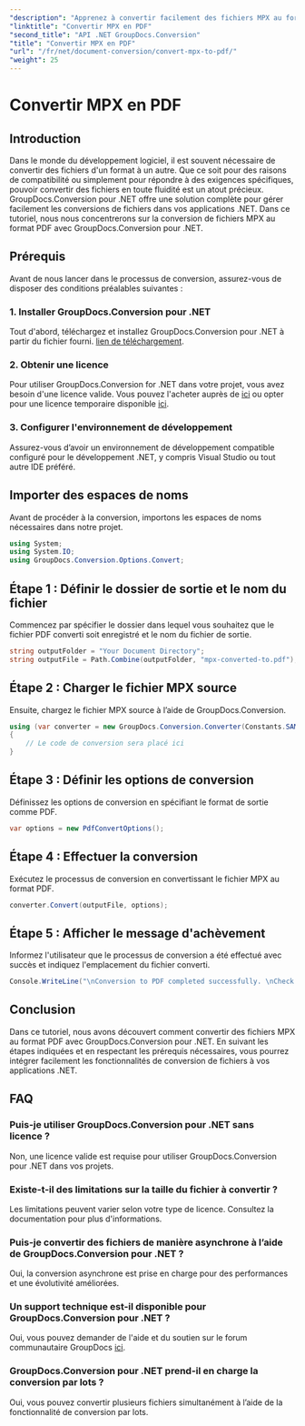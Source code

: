 ```yaml
---
"description": "Apprenez à convertir facilement des fichiers MPX au format PDF avec GroupDocs.Conversion pour .NET. Suivez notre guide étape par étape."
"linktitle": "Convertir MPX en PDF"
"second_title": "API .NET GroupDocs.Conversion"
"title": "Convertir MPX en PDF"
"url": "/fr/net/document-conversion/convert-mpx-to-pdf/"
"weight": 25
---
```


# Convertir MPX en PDF

## Introduction
Dans le monde du développement logiciel, il est souvent nécessaire de convertir des fichiers d'un format à un autre. Que ce soit pour des raisons de compatibilité ou simplement pour répondre à des exigences spécifiques, pouvoir convertir des fichiers en toute fluidité est un atout précieux. GroupDocs.Conversion pour .NET offre une solution complète pour gérer facilement les conversions de fichiers dans vos applications .NET. Dans ce tutoriel, nous nous concentrerons sur la conversion de fichiers MPX au format PDF avec GroupDocs.Conversion pour .NET.
## Prérequis
Avant de nous lancer dans le processus de conversion, assurez-vous de disposer des conditions préalables suivantes :
### 1. Installer GroupDocs.Conversion pour .NET
Tout d'abord, téléchargez et installez GroupDocs.Conversion pour .NET à partir du fichier fourni. [lien de téléchargement](https://releases.groupdocs.com/conversion/net/).
### 2. Obtenir une licence
Pour utiliser GroupDocs.Conversion for .NET dans votre projet, vous avez besoin d'une licence valide. Vous pouvez l'acheter auprès de [ici](https://purchase.groupdocs.com/buy) ou opter pour une licence temporaire disponible [ici](https://purchase.groupdocs.com/temporary-license/).
### 3. Configurer l'environnement de développement
Assurez-vous d’avoir un environnement de développement compatible configuré pour le développement .NET, y compris Visual Studio ou tout autre IDE préféré.

## Importer des espaces de noms
Avant de procéder à la conversion, importons les espaces de noms nécessaires dans notre projet.
```csharp
using System;
using System.IO;
using GroupDocs.Conversion.Options.Convert;
```
## Étape 1 : Définir le dossier de sortie et le nom du fichier
Commencez par spécifier le dossier dans lequel vous souhaitez que le fichier PDF converti soit enregistré et le nom du fichier de sortie.
```csharp
string outputFolder = "Your Document Directory";
string outputFile = Path.Combine(outputFolder, "mpx-converted-to.pdf");
```
## Étape 2 : Charger le fichier MPX source
Ensuite, chargez le fichier MPX source à l’aide de GroupDocs.Conversion.
```csharp
using (var converter = new GroupDocs.Conversion.Converter(Constants.SAMPLE_MPX))
{
    // Le code de conversion sera placé ici
}
```
## Étape 3 : Définir les options de conversion
Définissez les options de conversion en spécifiant le format de sortie comme PDF.
```csharp
var options = new PdfConvertOptions();
```
## Étape 4 : Effectuer la conversion
Exécutez le processus de conversion en convertissant le fichier MPX au format PDF.
```csharp
converter.Convert(outputFile, options);
```
## Étape 5 : Afficher le message d'achèvement
Informez l'utilisateur que le processus de conversion a été effectué avec succès et indiquez l'emplacement du fichier converti.
```csharp
Console.WriteLine("\nConversion to PDF completed successfully. \nCheck output in {0}", outputFolder);
```

## Conclusion
Dans ce tutoriel, nous avons découvert comment convertir des fichiers MPX au format PDF avec GroupDocs.Conversion pour .NET. En suivant les étapes indiquées et en respectant les prérequis nécessaires, vous pourrez intégrer facilement les fonctionnalités de conversion de fichiers à vos applications .NET.
## FAQ
### Puis-je utiliser GroupDocs.Conversion pour .NET sans licence ?
Non, une licence valide est requise pour utiliser GroupDocs.Conversion pour .NET dans vos projets.
### Existe-t-il des limitations sur la taille du fichier à convertir ?
Les limitations peuvent varier selon votre type de licence. Consultez la documentation pour plus d'informations.
### Puis-je convertir des fichiers de manière asynchrone à l’aide de GroupDocs.Conversion pour .NET ?
Oui, la conversion asynchrone est prise en charge pour des performances et une évolutivité améliorées.
### Un support technique est-il disponible pour GroupDocs.Conversion pour .NET ?
Oui, vous pouvez demander de l'aide et du soutien sur le forum communautaire GroupDocs [ici](https://forum.groupdocs.com/c/conversion/11).
### GroupDocs.Conversion pour .NET prend-il en charge la conversion par lots ?
Oui, vous pouvez convertir plusieurs fichiers simultanément à l’aide de la fonctionnalité de conversion par lots.